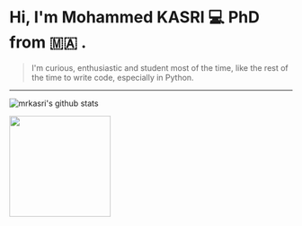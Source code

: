 

# Hi, I'm Mohammed KASRI :computer: PhD from :morocco: .


 

> I'm curious, enthusiastic and student most of the time, like the rest of the time to write code, especially in Python. 

-----------


<p align="left"> 
 
![mrkasri's github stats](https://github-readme-stats.vercel.app/api?username=mrkasri&show_icons=true&hide_border=true)
 
<img height="180em" src="https://github-readme-stats.vercel.app/api/top-langs/?username=mrkasri&layout=compact&langs_count=8&hide_border=true"/>

